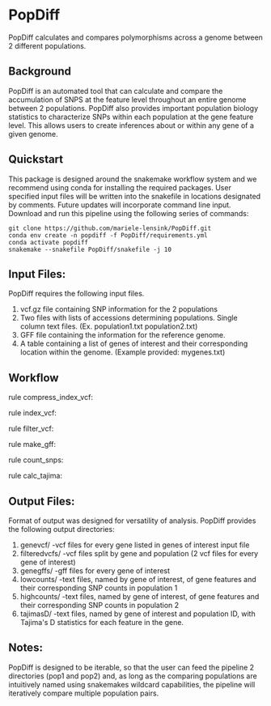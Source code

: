 # PopDiff
PopDiff calculates and compares polymorphisms across a genome between 2 different populations.  

## Background
PopDiff is an automated tool that can calculate and compare the accumulation of SNPS at the feature level throughout an entire genome between 2 populations. PopDiff also provides important population biology statistics to characterize SNPs within each population at the gene feature level. This allows users to create inferences about or within any gene of a given genome. 

## Quickstart
This package is designed around the snakemake workflow system and we recommend using conda
for installing the required packages. User specified input files will be written into the snakefile in locations designated by comments. Future updates will incorporate command line input. Download and run this pipeline using the following series of commands:

```
git clone https://github.com/mariele-lensink/PopDiff.git
conda env create -n popdiff -f PopDiff/requirements.yml
conda activate popdiff
snakemake --snakefile PopDiff/snakefile -j 10
```

## Input Files:
PopDiff requires the following input files.
1. vcf.gz file containing SNP information for the 2 populations
2. Two files with lists of accessions determining populations. Single column text files. (Ex. population1.txt population2.txt)
3. GFF file containing the information for the reference genome.
4. A table containing a list of genes of interest and their corresponding location within the genome. (Example provided: mygenes.txt)

## Workflow
rule compress_index_vcf:

rule index_vcf:


rule filter_vcf:

rule make_gff:

rule count_snps:

rule calc_tajima:

## Output Files:
Format of output was designed for versatility of analysis. PopDiff provides the following output directories:
1. genevcf/           -vcf files for every gene listed in genes of interest input file
2. filteredvcfs/      -vcf files split by gene and population (2 vcf files for every gene of interest)
3. genegffs/          -gff files for every gene of interest
4. lowcounts/         -text files, named by gene of interest, of gene features and their corresponding SNP counts in population 1
5. highcounts/        -text files, named by gene of interest, of gene features and their corresponding SNP counts in population 2
6. tajimasD/          -text files, named by gene of interest and population ID, with Tajima's D statistics for each feature in the gene.

## Notes: 
PopDiff is designed to be iterable, so that the user can feed the pipeline 2 directories (pop1 and pop2) and, as long as the comparing populations are intuitively named using snakemakes wildcard capabilities, the pipeline will iteratively compare multiple population pairs. 
